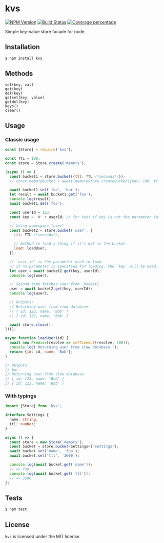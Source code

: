 # kvs

[![NPM Version](https://img.shields.io/npm/v/kvs.svg?style=flat)](https://www.npmjs.org/package/kvs)
[![Build Status](https://travis-ci.com/taoyuan/kvs.svg?branch=master)](https://travis-ci.com/github/taoyuan/kvs)
[![Coverage percentage](https://coveralls.io/repos/taoyuan/kvs/badge.svg)](https://coveralls.io/r/taoyuan/kvs)

Simple key-value store facade for node.

## Installation

```sh
$ npm install kvs
```

## Methods

```
set(key, val)
get(key)
del(key)
getset(key, value)
getdel(key)
keys()
clear()
```

## Usage

### Classic usage

```js
const {Store} = require('kvs');

const TTL = 100;
const store = Store.create('memory');

(async () => {
  const bucket1 = store.bucket({ttl: TTL /*seconds*/});
  // const memoryBucket = await memoryStore.createBucket({max: 100, ttl: 10/*seconds*/});

  await bucket1.set('foo', 'bar');
  let result = await bucket1.get('foo');
  console.log(result);
  await bucket1.del('foo');

  const userId = 123;
  const key = '#' + userId; // for test if key is not the parameter (user_id) to load.

  // Using namespace "user"
  const bucket2 = store.bucket('user', {
    ttl: TTL /*seconds*/,

    // method to load a thing if it's not in the bucket.
    load: loadUser,
  });

  // `user_id` is the parameter used to load.
  // if no parameter is specified for loading, the `key` will be used.
  let user = await bucket2.get(key, userId);
  console.log(user);

  // Second time fetches user from  bucket2
  user = await bucket2.get(key, userId);
  console.log(user);

  // Outputs:
  // Returning user from slow database.
  // { id: 123, name: 'Bob' }
  // { id: 123, name: 'Bob' }

  await store.close();
})();

async function loadUser(id) {
  await new Promise(resolve => setTimeout(resolve, 100));
  console.log('Returning user from slow database.');
  return {id: id, name: 'Bob'};
}

// Outputs:
// bar
// Returning user from slow database.
// { id: 123, name: 'Bob' }
// { id: 123, name: 'Bob' }
```

### With typings

```ts
import {Store} from 'kvs';

interface Settings {
  name: string;
  ttl: number;
}

async () => {
  const store = new Store('memory');
  const bucket = store.bucket<Settings>('settings');
  await bucket.set('name', 'foo');
  await bucket.set('ttl', '3600');

  console.log(await bucket.get('name'));
  // => foo
  console.log(await bucket.get('ttl'));
  // => 3600
};
```

## Tests

```bash
$ npm test
```

## License

`kvs` is licensed under the MIT license.
